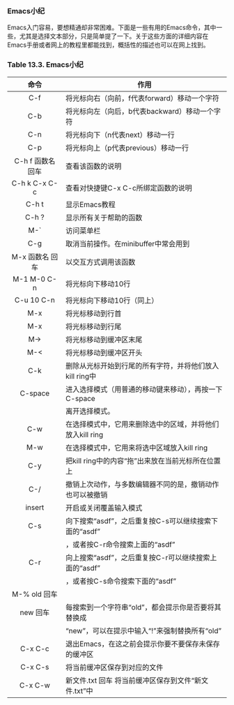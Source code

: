 ### Emacs小纪

Emacs入门容易，要想精通却非常困难。下面是一些有用的Emacs命令，其中一些，尤其是选择文本部分，只是简单提了一下。关于这些方面的详细内容在Emacs手册或者网上的教程里都能找到，概括性的描述也可以在网上找到。

### Table 13.3. Emacs小纪

|      命令       |                       作用                              |
|:---------------:|---------------------------------------------------------|
|      C-f        |将光标向右（向前，f代表forward）移动一个字符             |
|      C-b        |将光标向左（向后，b代表backward）移动一个字符            |
|      C-n        |将光标向下（n代表next）移动一行                          |
|      C-p        |将光标向上（p代表previous）移动一行                      |
|C-h f 函数名 回车|查看该函数的说明                                         |
|  C-h k C-x C-c  |查看对快捷键C-x C-c所绑定函数的说明                      |
|     C-h t       |显示Emacs教程                                            |
|     C-h ?       |显示所有关于帮助的函数                                   |
|      M-`        |访问菜单栏                                               |
|      C-g        |取消当前操作。在minibuffer中常会用到                     |
| M-x 函数名 回车 |以交互方式调用该函数                                     |
|  M-1 M-0 C-n    |将光标向下移动10行                                       |
|  C-u 10 C-n     |将光标向下移动10行（同上）                               |
|      M-x        |将光标移动到行首                                         |
|      M-x        |将光标移动到行尾                                         |
|      M->        |将光标移动到缓冲区末尾                                   |
|      M-<        |将光标移动到缓冲区开头                                   |
|      C-k        |删除从光标开始到行尾的所有字符，并将他们放入kill ring中  |
|    C-space      |进入选择模式（用普通的移动键来移动），再按一下 C-space   |
|                 |离开选择模式。                                           |
|      C-w        |在选择模式中，它用来删除选中的区域，并将他们放入kill ring|
|      M-w        |在选择模式中，它用来将选中区域放入kill ring              |
|      C-y        |把kill ring中的内容“拖”出来放在当前光标所在位置上      |
|      C-/        |撤销上次动作，与多数编辑器不同的是，撤销动作也可以被撤销 |
|     insert      |开启或关闭覆盖输入模式                                   |
|      C-s        |向下搜索“asdf”，之后重复按C-s可以继续搜索下面的“asdf”|
|                 |，或者按C-r命令搜索上面的“asdf”                        |
|      C-r        |向上搜索“asdf”，之后重复按C-r可以继续搜索上面的“asdf”|
|                 |，或者按C-s命令搜索下面的“asdf”                        |
|  M-% old 回车   |                                                         |
|    new 回车     |每搜索到一个字符串“old”，都会提示你是否要将其替换成    |
|                 |“new”，可以在提示中输入“!”来强制替换所有“old”      |
|    C-x C-c      |退出Emacs，在这之前会提示你要不要保存未保存的缓冲区      |
|    C-x C-s      |将当前缓冲区保存到对应的文件                             |
|    C-x C-w      |新文件.txt 回车 将当前缓冲区保存到文件“新文件.txt”中   |

